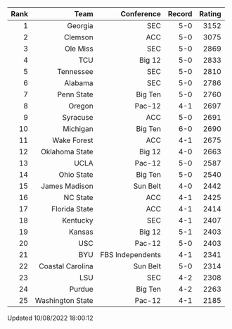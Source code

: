 | Rank  | Team                 | Conference           | Record   | Rating |
| ---:  | ---:                 | ---:                 | ---:     | ---:   |
| 1     | Georgia              | SEC                  | 5-0      | 3152   |
| 2     | Clemson              | ACC                  | 5-0      | 3075   |
| 3     | Ole Miss             | SEC                  | 5-0      | 2869   |
| 4     | TCU                  | Big 12               | 5-0      | 2833   |
| 5     | Tennessee            | SEC                  | 5-0      | 2810   |
| 6     | Alabama              | SEC                  | 5-0      | 2786   |
| 7     | Penn State           | Big Ten              | 5-0      | 2760   |
| 8     | Oregon               | Pac-12               | 4-1      | 2697   |
| 9     | Syracuse             | ACC                  | 5-0      | 2691   |
| 10    | Michigan             | Big Ten              | 6-0      | 2690   |
| 11    | Wake Forest          | ACC                  | 4-1      | 2675   |
| 12    | Oklahoma State       | Big 12               | 4-0      | 2663   |
| 13    | UCLA                 | Pac-12               | 5-0      | 2587   |
| 14    | Ohio State           | Big Ten              | 5-0      | 2540   |
| 15    | James Madison        | Sun Belt             | 4-0      | 2442   |
| 16    | NC State             | ACC                  | 4-1      | 2425   |
| 17    | Florida State        | ACC                  | 4-1      | 2414   |
| 18    | Kentucky             | SEC                  | 4-1      | 2407   |
| 19    | Kansas               | Big 12               | 5-1      | 2403   |
| 20    | USC                  | Pac-12               | 5-0      | 2403   |
| 21    | BYU                  | FBS Independents     | 4-1      | 2341   |
| 22    | Coastal Carolina     | Sun Belt             | 5-0      | 2314   |
| 23    | LSU                  | SEC                  | 4-2      | 2308   |
| 24    | Purdue               | Big Ten              | 4-2      | 2263   |
| 25    | Washington State     | Pac-12               | 4-1      | 2185   |

Updated 10/08/2022 18:00:12
